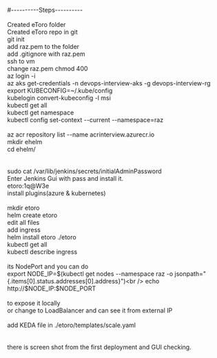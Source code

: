 #----------Steps----------<br />
<br />
Created eToro folder<br />
Created eToro repo in git<br />
git init<br />
add raz.pem to the folder<br />
add .gitignore with raz.pem<br />
ssh to vm <br />
change raz.pem chmod 400<br />
az login -i<br />
az aks get-credentials -n devops-interview-aks -g  devops-interview-rg<br />
export KUBECONFIG=~/.kube/config<br />
kubelogin convert-kubeconfig -l msi<br />
kubectl get all<br />
kubectl get namespace<br />
kubectl config set-context --current --namespace=raz<br />
<br />
az acr repository list --name acrinterview.azurecr.io<br />
mkdir ehelm<br />
cd ehelm/<br />
<br />
<br />
sudo cat /var/lib/jenkins/secrets/initialAdminPassword<br />
Enter Jenkins Gui with pass and install it.<br />
etoro:1q@W3e<br />
install plugins(azure & kubernetes)<br />
<br />
mkdir etoro<br />
helm create etoro<br />
edit all files<br />
add ingress<br />
helm install etoro ./etoro<br />
kubectl get all<br />
kubectl describe ingress<br />
<br />
its NodePort and you can do <br />
  export NODE_IP=$(kubectl get nodes --namespace raz -o jsonpath="{.items[0].status.addresses[0].address}")<br />
  echo http://$NODE_IP:$NODE_PORT<br />
  <br />
 to expose it locally<br />
 or change to LoadBalancer and can see it from external IP<br />
<br />
add KEDA file in ./etoro/templates/scale.yaml<br />
<br />
<br />
there is screen shot from the first deployment and GUI checking.<br />
